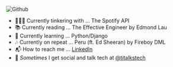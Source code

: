 ![Github](https://user-images.githubusercontent.com/49917880/152079245-bb168203-4c68-495b-8e62-3255f38ad79a.png)

- 👩🏾‍💻 Currently tinkering with ... The Spotify API
- 📚 Currently reading ... The Effective Engineer by Edmond Lau
- 🐛 Currently learning ... Python/Django
- 🎶 Currently on repeat ... Peru (ft. Ed Sheeran) by Fireboy DML
- 📬 How to reach me ... [LinkedIn](https://www.linkedin.com/in/tiannahomer/)
- 💬 *Sometimes* I get social and talk tech at [@titalkstech](https://www.instagram.com/titalkstech/)

<!--
**tiannahomer/tiannahomer** is a ✨ _special_ ✨ repository because its `README.md` (this file) appears on your GitHub profile.

Here are some ideas to get you started:

- 🔭 I’m currently working on ...
- 🌱 I’m currently learning ...
- 👯 I’m looking to collaborate on ...
- 🤔 I’m looking for help with ...
- 💬 Ask me about ...
- 📫 How to reach me: ...
- 😄 Pronouns: ...
- ⚡ Fun fact: ...
-->


